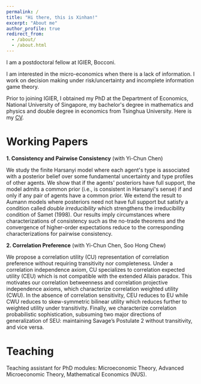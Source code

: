 ```yaml
---
permalink: /
title: "Hi there, this is Xinhan!"
excerpt: "About me"
author_profile: true
redirect_from: 
  - /about/
  - /about.html
---
```


I am a postdoctoral fellow at IGIER, Bocconi.

I am interested in the micro-economics when there is a lack of information. I work on decision making under risk/uncertainty and incomplete information game theory.

Prior to joining IGIER, I obtained my PhD at the Department of Economics, National University of Singapore, my bachelor's degree in mathematics and physics and double degree in economics from Tsinghua University. Here is my [CV](https://xinhanzhang.github.io/homepage/files/CV1023.pdf).

Working Papers
======
**1. Consistency and Pairwise Consistency** (with Yi-Chun Chen)

   We study the finite Harsanyi model where each agent's type is associated with a posterior belief over some fundamental uncertainty and type profiles of other agents. We show that if the agents' posteriors have full support, the model admits a common prior (i.e., is consistent in Harsanyi's sense) if and only if any pair of agents have a common prior. We extend the result to Aumann models where posteriors need not have full support but satisfy a condition called _double irreducibility_ which strengthens the irreducibility condition of Samet (1998). Our results imply circumstances where characterizations of consistency such as the no-trade theorems and the convergence of higher-order expectations reduce to the corresponding characterizations for pairwise consistency.
   
**2. Correlation Preference** (with Yi-Chun Chen, Soo Hong Chew)

   We propose a correlation utility (CU) representation of correlation preference without requiring transitivity nor completeness. Under a correlation independence axiom, CU specializes to correlation expected utility (CEU) which is not compatible with the extended Allais paradox. This motivates our correlation betweenness and correlation projective independence axioms, which characterize correlation weighted utility (CWU). In the absence of correlation
sensitivity, CEU reduces to EU while CWU reduces to skew-symmetric bilinear utility which reduces further to weighted utility under transitivity. Finally, we characterize correlation probabilistic sophistication, subsuming two major directions of generalization of SEU: maintaining Savage’s Postulate 2 without transitivity, and vice versa.

Teaching
======
Teaching assistant for PhD modules: Microeconomic Theory, Advanced Microeconomic Theory, Mathematical Economics (NUS).

